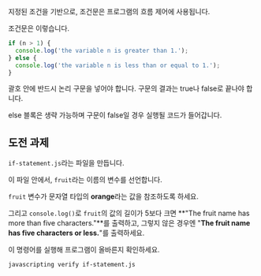 지정된 조건을 기반으로, 조건문은 프로그램의 흐름 제어에 사용됩니다.

조건문은 이렇습니다.

```js
if (n > 1) {
  console.log('the variable n is greater than 1.');
} else {
  console.log('the variable n is less than or equal to 1.');
}
```

괄호 안에 반드시 논리 구문을 넣어야 합니다. 구문의 결과는 true나 false로 끝나야 합니다.

else 블록은 생략 가능하며 구문이 false일 경우 실행될 코드가 들어갑니다.

## 도전 과제

`if-statement.js`라는 파일을 만듭니다.

이 파일 안에서, `fruit`라는 이름의 변수를 선언합니다.

`fruit` 변수가 문자열 타입의 **orange**라는 값을 참조하도록 하세요.

그리고 `console.log()`로 `fruit`의 값의 길이가 5보다 크면 **"The fruit name has more than five characters."**를 출력하고, 그렇지 않은 경우엔 "**The fruit name has five characters or less.**"를 출력하세요.

이 명령어를 실행해 프로그램이 올바른지 확인하세요.

```bash
javascripting verify if-statement.js
```
